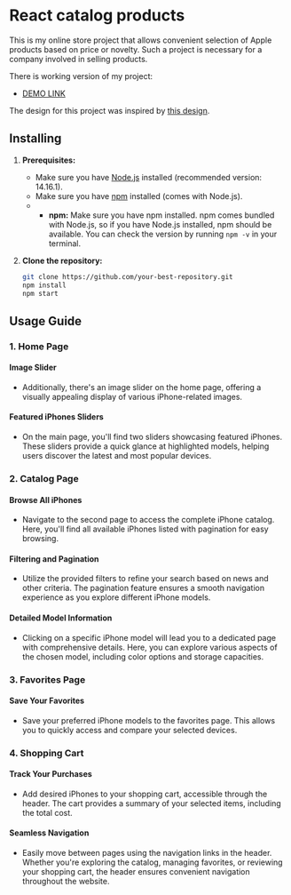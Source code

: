 # React catalog products

This is my online store project that allows convenient selection of Apple products based on price or novelty. Such a project is necessary for a company involved in selling products.

There is working version of my project:
- [DEMO LINK](https://rodionsav.github.io/react_catalog-phone/)

The design for this project was inspired by [this design](https://www.figma.com/file/uEetgWenSRxk9jgiym6Yzp/Phone-catalog-redesign?node-id=1%3A2&mode=dev).
## Installing

1. **Prerequisites:**
   - Make sure you have [Node.js](https://nodejs.org/) installed (recommended version: 14.16.1).
   - Make sure you have [npm](https://www.npmjs.com/) installed (comes with Node.js).
   - - **npm:** Make sure you have npm installed. npm comes bundled with Node.js, so if you have Node.js installed, npm should be available. You can check the version by running `npm -v` in your terminal.

2. **Clone the repository:**
   ```bash
   git clone https://github.com/your-best-repository.git
   npm install
   npm start

## Usage Guide

### 1. Home Page

#### Image Slider
- Additionally, there's an image slider on the home page, offering a visually appealing display of various iPhone-related images.

#### Featured iPhones Sliders
- On the main page, you'll find two sliders showcasing featured iPhones. These sliders provide a quick glance at highlighted models, helping users discover the latest and most popular devices.

### 2. Catalog Page

#### Browse All iPhones
- Navigate to the second page to access the complete iPhone catalog. Here, you'll find all available iPhones listed with pagination for easy browsing.

#### Filtering and Pagination
- Utilize the provided filters to refine your search based on news and other criteria. The pagination feature ensures a smooth navigation experience as you explore different iPhone models.

#### Detailed Model Information
- Clicking on a specific iPhone model will lead you to a dedicated page with comprehensive details. Here, you can explore various aspects of the chosen model, including color options and storage capacities.

### 3. Favorites Page

#### Save Your Favorites
- Save your preferred iPhone models to the favorites page. This allows you to quickly access and compare your selected devices.

### 4. Shopping Cart

#### Track Your Purchases
- Add desired iPhones to your shopping cart, accessible through the header. The cart provides a summary of your selected items, including the total cost.

#### Seamless Navigation
- Easily move between pages using the navigation links in the header. Whether you're exploring the catalog, managing favorites, or reviewing your shopping cart, the header ensures convenient navigation throughout the website.

